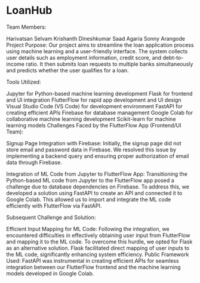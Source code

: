 # LoanHub

Team Members:

Harivatsan Selvam
Krishanth Dineshkumar
Saad Agaria
Sonny Arangode
Project Purpose: Our project aims to streamline the loan application process using machine learning and a user-friendly interface. The system collects user details such as employment information, credit score, and debt-to-income ratio. It then submits loan requests to multiple banks simultaneously and predicts whether the user qualifies for a loan.

Tools Utilized:

Jupyter for Python-based machine learning development
Flask for frontend and UI integration
FlutterFlow for rapid app development and UI design
Visual Studio Code (VS Code) for development environment
FastAPI for creating efficient APIs
Firebase for database management
Google Colab for collaborative machine learning development
Scikit-learn for machine learning models
Challenges Faced by the FlutterFlow App (Frontend/UI Team):

Signup Page Integration with Firebase: Initially, the signup page did not store email and password data in Firebase. We resolved this issue by implementing a backend query and ensuring proper authorization of email data through Firebase.

Integration of ML Code from Jupyter to FlutterFlow App: Transitioning the Python-based ML code from Jupyter to the FlutterFlow app posed a challenge due to database dependencies on Firebase. To address this, we developed a solution using FastAPI to create an API and connected it to Google Colab. This allowed us to import and integrate the ML code efficiently with FlutterFlow via FastAPI.

Subsequent Challenge and Solution:

Efficient Input Mapping for ML Code: Following the integration, we encountered difficulties in effectively obtaining user input from FlutterFlow and mapping it to the ML code. To overcome this hurdle, we opted for Flask as an alternative solution. Flask facilitated direct mapping of user inputs to the ML code, significantly enhancing system efficiency.
Public Framework Used: FastAPI was instrumental in creating efficient APIs for seamless integration between our FlutterFlow frontend and the machine learning models developed in Google Colab.

